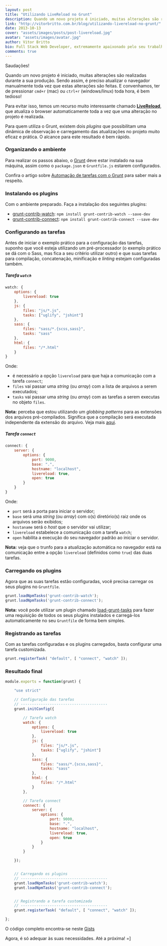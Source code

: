 ```yaml
---
layout: post
title: "Utilizando LiveReload no Grunt"
description: Quando um novo projeto é iniciado, muitas alterações são realizadas durante a sua produção. Sendo assim, é preciso atualizar o navegador manualmente toda vez que estas alterações são feitas. Para evitar isso, temos um recurso muito interessante chamado Live Reload, que atualiza o browser automaticamente toda a vez que uma alteração no projeto é realizada.
link: "http://vitorbritto.com.br/blog/utilizando-livereload-no-grunt/"
date: 2013-10-13
cover: "assets/images/posts/post-livereload.jpg"
avatar: "assets/images/avatar.jpg"
author: Vitor Britto
bio: Full Stack Web Developer, extremamente apaixonado pelo seu trabalho (e Unix). Descobriu o mundo dos códigos há quase duas decádas e mantém a mesma paixão desde o primeiro dia dessa descoberta. Trabalha como freelancer full time há quase 4 anos desenvolvendo projetos voltados para a web. Também direciona boa parte do seu tempo para pesquisas, desenvolvimento de projetos open-source e escrever os artigos aqui publicados.
comments: true
---
```


Saudações!

Quando um novo projeto é iniciado, muitas alterações são realizadas durante a sua produção. Sendo assim, é preciso atualizar o navegador manualmente toda vez que estas alterações são feitas. E convenhamos, ter de pressionar `cmd+r` (mac) ou `ctrl+r` (windows/linux) toda hora, é bem tedioso!

Para evitar isso, temos um recurso muito interessante chamado [**LiveReload**](http://livereload.com/), que atualiza o browser automaticamente toda a vez que uma alteração no projeto é realizada.

Para quem utiliza o Grunt, existem dois *plugins* que possibilitam uma dinâmica de observação e carregamento das atualizações no projeto muito eficaz e prática. O alcance para este resultado é bem rápido.

### Organizando o ambiente

Para realizar os passos abaixo, o [Grunt](http://gruntjs.com/) deve estar instalado na sua máquina, assim como o `package.json` e `Gruntfile.js` estarem configurados.

Confira o artigo sobre [Automação de tarefas com o Grunt](http://vitorbritto.com/blog/automacao-de-tarefas-com-gruntjs-parte-1/) para saber mais a respeito.

### Instalando os plugins

Com o ambiente preparado. Faça a instalação dos seguintes plugins:

- [grunt-contrib-watch](https://npmjs.org/package/grunt-contrib-watch): `npm install grunt-contrib-watch --save-dev`
- [grunt-contrib-connect](https://npmjs.org/package/grunt-contrib-connect): `npm install grunt-contrib-connect --save-dev`

### Configurando as tarefas

Antes de iniciar o exemplo prático para a configuração das tarefas, suponho que você esteja utilizando um pré-processador (o exemplo prático se dá com o Sass, mas fica a seu critério utilizar outro) e que suas tarefas para compilação, concatenação, minificação e *linting* estejam configuradas também.

##### Tarefa `watch`

~~~javascript
watch: {
    options: {
        livereload: true
    },
    js: {
        files: "js/*.js",
        tasks: ["uglify", "jshint"]
    },
    sass: {
        files: "sass/*.{scss,sass}",
        tasks: "sass"
    },
    html: {
        files: "/*.html"
    }
}
~~~

Onde:

* é necessário a opção `livereload` para que haja a comunicação com a tarefa `connect`;
* `files` vai passar uma *string* (ou *array*) com a lista de arquivos a serem executados;
* `tasks` vai passar uma *string* (ou *array*) com as tarefas a serem executas no objeto `files`.

**Nota:** perceba que estou utilizando um *globbing patterns* para as extensões dos arquivos pré-compilados. Significa que a compilação será executada independente da extensão do arquivo. Veja mais [aqui](http://gruntjs.com/configuring-tasks#globbing-patterns).


##### Tarefa `connect`

~~~javascript
connect: {
    server: {
        options: {
            port: 9000,
            base: ".",
            hostname: "localhost",
            livereload: true,
            open: true
        }
    }
}
~~~

Onde:

* `port` será a porta para iniciar o servidor;
* `base` será uma *string* (ou *array*) com o(s) diretório(s) raiz onde os arquivos serão exibidos;
* `hostaname` será o *host* que o servidor vai utilizar;
* `livereload` estabelece a comunicação com a tarefa `watch`;
* `open` habilita a execução do seu navegador padrão ao iniciar o servidor.

**Nota:** veja que o trunfo para a atualização automática no navegador está na comunicação entre a opção `livereload` (definidos como `true`) das duas tarefas.

### Carregando os plugins

Agora que as suas tarefas estão configuradas, você precisa carregar os seus plugins no `Gruntfile`.

~~~javascript
grunt.loadNpmTasks('grunt-contrib-watch');
grunt.loadNpmTasks('grunt-contrib-connect');
~~~

**Nota:** você pode utilizar um plugin chamado [load-grunt-tasks](https://github.com/sindresorhus/load-grunt-tasks) para fazer uma requisição de todos os seus plugins instalados e carregá-los automaticamente no seu `Gruntfile` de forma bem simples.

### Registrando as tarefas

Com as tarefas configuradas e os plugins carregados, basta configurar uma tarefa customizada.

~~~javascript
grunt.registerTask( "default", [ "connect", "watch" ]);
~~~

### Resultado final

~~~javascript
module.exports = function(grunt) {

    "use strict"

    // Configuração das tarefas
    // ---------------------------------------
    grunt.initConfig({

        // Tarefa watch
        watch: {
            options: {
                livereload: true
            },
            js: {
                files: "js/*.js",
                tasks: ["uglify", "jshint"]
            },
            sass: {
                files: "sass/*.{scss,sass}",
                tasks: "sass"
            },
            html: {
                files: "/*.html"
            }
        },

        // Tarefa connect
        connect: {
            server: {
                options: {
                    port: 9000,
                    base: ".",
                    hostname: "localhost",
                    livereload: true,
                    open: true
                }
            }
        }

    });


    // Carregando os plugins
    // ---------------------------------------
    grunt.loadNpmTasks('grunt-contrib-watch');
    grunt.loadNpmTasks('grunt-contrib-connect');


    // Registrando a tarefa customizada
    // ---------------------------------------
    grunt.registerTask( "default", [ "connect", "watch" ]);

};
~~~

O código completo encontra-se neste [Gists](https://gist.github.com/vitorbritto/6995472)

Agora, é só adequar às suas necessidades. Até a próxima! =]
